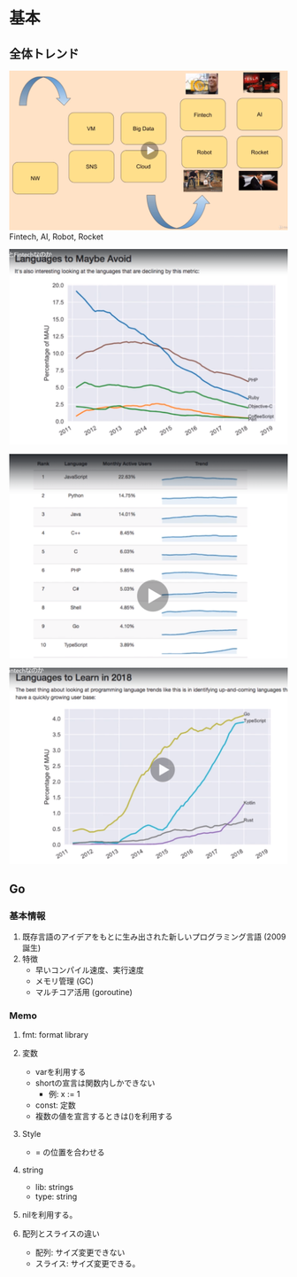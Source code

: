 # 基本
## 全体トレンド
![img.png](imgs/img.png)
Fintech, AI, Robot, Rocket

![img_1.png](imgs/img_1.png)

![img_2.png](img_2.png)

![img_3.png](img_3.png)

## Go
### 基本情報
1. 既存言語のアイデアをもとに生み出された新しいプログラミング言語 (2009誕生)
1. 特徴
    - 早いコンパイル速度、実行速度
    - メモリ管理 (GC)
    - マルチコア活用 (goroutine)
    
### Memo
1. fmt: format library
1. 変数
   - varを利用する
   - shortの宣言は関数内しかできない
        - 例: x := 1
   - const: 定数
   - 複数の値を宣言するときは()を利用する
1. Style
   - = の位置を合わせる                                   
1. string
   - lib: strings
   - type: string
1. nilを利用する。    

1. 配列とスライスの違い
   - 配列: サイズ変更できない
   - スライス: サイズ変更できる。
    

    
    


